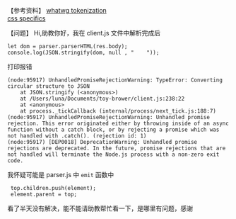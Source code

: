 
【参考资料】
[whatwg tokenization](https://html.spec.whatwg.org/multipage/parsing.html#tokenization)   
[css specifics](https://css-tricks.com/specifics-on-css-specificity/)


【问题】
Hi,助教你好，我在 client.js 文件中解析完成后 
```
let dom = parser.parserHTML(res.body);
console.log(JSON.stringify(dom, null , "    "));
```

打印报错
```
(node:95917) UnhandledPromiseRejectionWarning: TypeError: Converting circular structure to JSON
    at JSON.stringify (<anonymous>)
    at /Users/luna/Documents/toy-brower/client.js:238:22
    at <anonymous>
    at process._tickCallback (internal/process/next_tick.js:188:7)
(node:95917) UnhandledPromiseRejectionWarning: Unhandled promise rejection. This error originated either by throwing inside of an async function without a catch block, or by rejecting a promise which was not handled with .catch(). (rejection id: 1)
(node:95917) [DEP0018] DeprecationWarning: Unhandled promise rejections are deprecated. In the future, promise rejections that are not handled will terminate the Node.js process with a non-zero exit code.

```

我怀疑可能是 parser.js 中 `emit` 函数中
```
 top.children.push(element);
 element.parent = top;
```
看了半天没有解决，能不能请助教帮忙看一下，是哪里有问题，感谢
